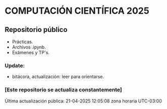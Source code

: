 # COMPUTACIÓN CIENTÍFICA 2025

## Repositorio público

- Prácticas.
- Archivos .ipynb.
- Exámenes y TP's.


### Update:
* bitácora, actualización: leer para orientarse.


### [Este repositorio se actualiza constantemente]

Última actualización pública: 21-04-2025 12:05:08 zona horaria UTC-03:00
